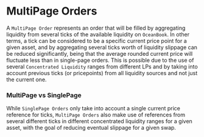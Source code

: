 # MultiPage Orders

A `MultiPage Order` represents an order that will be filled by aggregating liquidity from several ticks of the available liquidity on `OceanBook`. In other terms, a tick can be considered to be a specific current price point for a given asset, and by aggregating several ticks worth of liquidity slippage can be reduced significantly, being that the average rounded current price will fluctuate less than in single-page orders. This is possible due to the use of several `Concentrated Liquidity` ranges from different LPs and by taking into account previous ticks (or pricepoints) from all liquidity sources and not just the current one. 

### MultiPage vs SinglePage

While `SinglePage Orders` only take into account a single current price reference for ticks, `MultiPage Orders` also make use of references from several different ticks in different concentrated liquidity ranges for a given asset, with the goal of reducing eventual slippage for a given swap.

<br/>
<br/>
<br/>